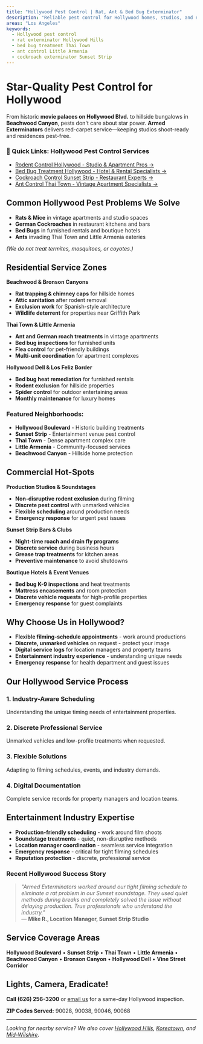 ```yaml
---
title: "Hollywood Pest Control | Rat, Ant & Bed Bug Exterminator"
description: "Reliable pest control for Hollywood homes, studios, and nightspots. Experts in rat control, ant elimination, bed bugs, and roach clean-outs."
areas: "Los Angeles"
keywords:
  - Hollywood pest control
  - rat exterminator Hollywood Hills
  - bed bug treatment Thai Town
  - ant control Little Armenia
  - cockroach exterminator Sunset Strip
---
```


# Star-Quality Pest Control for **Hollywood**

From historic **movie palaces on Hollywood Blvd.** to hillside bungalows in **Beachwood Canyon**, pests don't care about star power. **Armed Exterminators** delivers red-carpet service—keeping studios shoot-ready and residences pest-free.

<div class="location-services-box">
<h3>🎯 Quick Links: Hollywood Pest Control Services</h3>
<ul>
<li><a href="/rodent-control-hollywood/">Rodent Control Hollywood - Studio & Apartment Pros <span class="arrow">→</span></a></li>
<li><a href="/bed-bug-treatment-hollywood/">Bed Bug Treatment Hollywood - Hotel & Rental Specialists <span class="arrow">→</span></a></li>
<li><a href="/roach-control-hollywood/">Cockroach Control Sunset Strip - Restaurant Experts <span class="arrow">→</span></a></li>
<li><a href="/ant-control-hollywood/">Ant Control Thai Town - Vintage Apartment Specialists <span class="arrow">→</span></a></li>
</ul>
</div>

## Common Hollywood Pest Problems We Solve

- **Rats & Mice** in vintage apartments and studio spaces
- **German Cockroaches** in restaurant kitchens and bars
- **Bed Bugs** in furnished rentals and boutique hotels
- **Ants** invading Thai Town and Little Armenia eateries

*(We do not treat termites, mosquitoes, or coyotes.)*

## Residential Service Zones

**Beachwood & Bronson Canyons**  
* **Rat trapping & chimney caps** for hillside homes
* **Attic sanitation** after rodent removal
* **Exclusion work** for Spanish-style architecture
* **Wildlife deterrent** for properties near Griffith Park

**Thai Town & Little Armenia**  
* **Ant and German roach treatments** in vintage apartments  
* **Bed bug inspections** for furnished units
* **Flea control** for pet-friendly buildings
* **Multi-unit coordination** for apartment complexes

**Hollywood Dell & Los Feliz Border**  
* **Bed bug heat remediation** for furnished rentals  
* **Rodent exclusion** for hillside properties
* **Spider control** for outdoor entertaining areas
* **Monthly maintenance** for luxury homes

### Featured Neighborhoods:
* **Hollywood Boulevard** - Historic building treatments
* **Sunset Strip** - Entertainment venue pest control
* **Thai Town** - Dense apartment complex care
* **Little Armenia** - Community-focused services
* **Beachwood Canyon** - Hillside home protection

## Commercial Hot-Spots

**Production Studios & Soundstages**  
* **Non-disruptive rodent exclusion** during filming
* **Discrete pest control** with unmarked vehicles
* **Flexible scheduling** around production needs
* **Emergency response** for urgent pest issues

**Sunset Strip Bars & Clubs**  
* **Night-time roach and drain fly programs**
* **Discrete service** during business hours
* **Grease trap treatments** for kitchen areas
* **Preventive maintenance** to avoid shutdowns

**Boutique Hotels & Event Venues**  
* **Bed bug K-9 inspections** and heat treatments
* **Mattress encasements** and room protection
* **Discrete vehicle requests** for high-profile properties
* **Emergency response** for guest complaints

## Why Choose Us in Hollywood?

* **Flexible filming-schedule appointments** - work around productions
* **Discrete, unmarked vehicles** on request - protect your image
* **Digital service logs** for location managers and property teams
* **Entertainment industry experience** - understanding unique needs
* **Emergency response** for health department and guest issues

## Our Hollywood Service Process

### 1. **Industry-Aware Scheduling**
Understanding the unique timing needs of entertainment properties.

### 2. **Discrete Professional Service**
Unmarked vehicles and low-profile treatments when requested.

### 3. **Flexible Solutions**
Adapting to filming schedules, events, and industry demands.

### 4. **Digital Documentation**
Complete service records for property managers and location teams.

## Entertainment Industry Expertise

* **Production-friendly scheduling** - work around film shoots
* **Soundstage treatments** - quiet, non-disruptive methods
* **Location manager coordination** - seamless service integration
* **Emergency response** - critical for tight filming schedules
* **Reputation protection** - discrete, professional service

### Recent Hollywood Success Story

> *"Armed Exterminators worked around our tight filming schedule to eliminate a rat problem in our Sunset soundstage. They used quiet methods during breaks and completely solved the issue without delaying production. True professionals who understand the industry."*  
> — **Mike R., Location Manager, Sunset Strip Studio**

## Service Coverage Areas

**Hollywood Boulevard** • **Sunset Strip** • **Thai Town** • **Little Armenia** • **Beachwood Canyon** • **Bronson Canyon** • **Hollywood Dell** • **Vine Street Corridor**

## Lights, Camera, **Eradicate!**

**Call (626) 256-3200** or [email us](mailto:armedex@sbcglobal.net) for a same-day Hollywood inspection.

**ZIP Codes Served:** 90028, 90038, 90046, 90068

---

*Looking for nearby service? We also cover [Hollywood Hills](/locations/hollywood-hills/), [Koreatown](/locations/koreatown/), and [Mid-Wilshire](/locations/mid-wilshire/).*